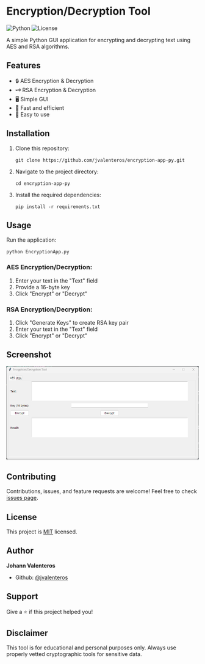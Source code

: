 # Encryption/Decryption Tool

![Python](https://img.shields.io/badge/Python-3.7%2B-blue?style=for-the-badge&logo=python)
![License](https://img.shields.io/badge/License-MIT-green?style=for-the-badge)

A simple Python GUI application for encrypting and decrypting text using AES and RSA algorithms.

## Features

- 🔒 AES Encryption & Decryption
- 🗝️ RSA Encryption & Decryption
- 🖥️ Simple GUI
- 🚀 Fast and efficient
- 🔧 Easy to use

## Installation

1. Clone this repository:
   ```
   git clone https://github.com/jvalenteros/encryption-app-py.git
   ```
2. Navigate to the project directory:
   ```
   cd encryption-app-py
   ```
3. Install the required dependencies:
   ```
   pip install -r requirements.txt
   ```

## Usage

Run the application:

```
python EncryptionApp.py
```

### AES Encryption/Decryption:
1. Enter your text in the "Text" field
2. Provide a 16-byte key
3. Click "Encrypt" or "Decrypt"

### RSA Encryption/Decryption:
1. Click "Generate Keys" to create RSA key pair
2. Enter your text in the "Text" field
3. Click "Encrypt" or "Decrypt"

## Screenshot

![Alt text](preview.png?raw=true "Optional Title")

## Contributing

Contributions, issues, and feature requests are welcome! Feel free to check [issues page](https://github.com/jvalenteros/encryption-app-py/issues).

## License

This project is [MIT](https://choosealicense.com/licenses/mit/) licensed.

## Author

**Johann Valenteros**

- Github: [@jvalenteros](https://github.com/jvalenteros)

## Support

Give a ⭐️ if this project helped you!

## Disclaimer

This tool is for educational and personal purposes only. Always use properly vetted cryptographic tools for sensitive data.
